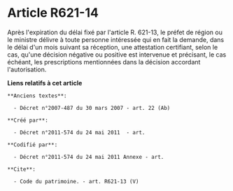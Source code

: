# Article R621-14

Après l'expiration du délai fixé par l'article R. 621-13, le préfet de région ou le ministre délivre à toute personne
intéressée qui en fait la demande, dans le délai d'un mois suivant sa réception, une attestation certifiant, selon le cas,
qu'une décision négative ou positive est intervenue et précisant, le cas échéant, les prescriptions mentionnées dans la
décision accordant l'autorisation.

**Liens relatifs à cet article**

	**Anciens textes**:

	  - Décret n°2007-487 du 30 mars 2007 - art. 22 (Ab)

	**Créé par**:

	  - Décret n°2011-574 du 24 mai 2011  - art.

	**Codifié par**:

	  - Décret n°2011-574 du 24 mai 2011 Annexe - art.

	**Cite**:

	  - Code du patrimoine. - art. R621-13 (V)

